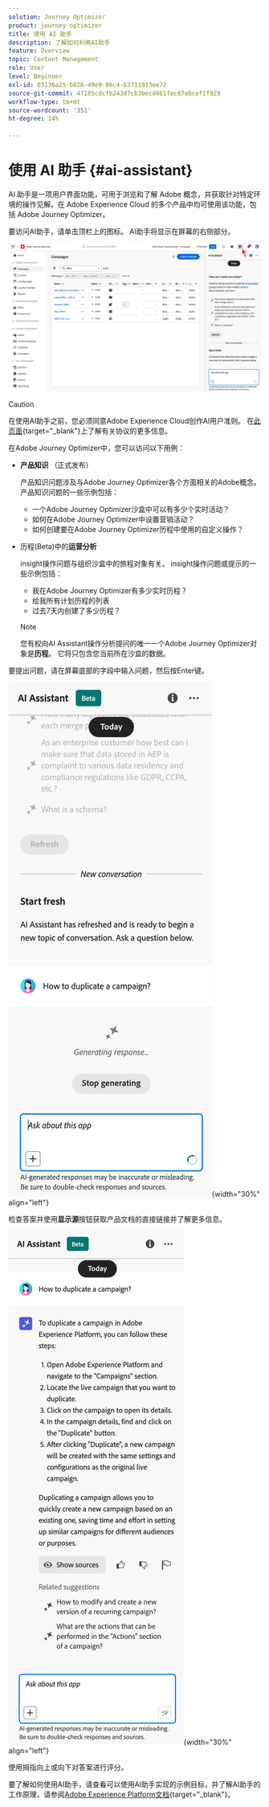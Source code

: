 ```yaml
---
solution: Journey Optimizer
product: journey optimizer
title: 使用 AI 助手
description: 了解如何利用AI助手
feature: Overview
topic: Content Management
role: User
level: Beginner
exl-id: 03136a25-b826-49e9-86c4-b3711913ee72
source-git-commit: 47185cdcfb243d7cb3becd861fec87abcef1f929
workflow-type: tm+mt
source-wordcount: '351'
ht-degree: 14%

---
```


# 使用 AI 助手 {#ai-assistant}

AI 助手是一项用户界面功能，可用于浏览和了解 Adobe 概念，并获取针对特定环境的操作见解。在 Adobe Experience Cloud 的多个产品中均可使用该功能，包括 Adobe Journey Optimizer。

要访问AI助手，请单击顶栏上的图标。 AI助手将显示在屏幕的右侧部分。

![](assets/do-not-localize/ai-assistant-open.png)


>[!CAUTION]
>
>在使用AI助手之前，您必须同意Adobe Experience Cloud创作AI用户准则。 在[此页面](https://experienceleague.adobe.com/en/docs/experience-platform/ai-assistant/home){target="_blank"}上了解有关协议的更多信息。

在Adobe Journey Optimizer中，您可以访问以下用例：

* **产品知识** （正式发布）

  产品知识问题涉及与Adobe Journey Optimizer各个方面相关的Adobe概念。 产品知识问题的一些示例包括：

   * 一个Adobe Journey Optimizer沙盒中可以有多少个实时活动？
   * 如何在Adobe Journey Optimizer中设置营销活动？
   * 如何创建要在Adobe Journey Optimizer历程中使用的自定义操作？


* 历程(Beta)中的&#x200B;**运营分析**

  insight操作问题与组织沙盒中的旅程对象有关。 insight操作问题或提示的一些示例包括：

   * 我在Adobe Journey Optimizer有多少实时历程？
   * 给我所有计划历程的列表
   * 过去7天内创建了多少历程？

  >[!NOTE]
  >
  >您有权向AI Assistant操作分析提问的唯一一个Adobe Journey Optimizer对象是&#x200B;**历程**。 它将只包含您当前所在沙盒的数据。


要提出问题，请在屏幕底部的字段中输入问题，然后按Enter键。

![](assets/do-not-localize/ai-assistant-ask.png){width="30%" align="left"}

检查答案并使用&#x200B;**显示源**&#x200B;按钮获取产品文档的直接链接并了解更多信息。

![](assets/do-not-localize/ai-assistant-answer.png){width="30%" align="left"}

使用拇指向上或向下对答案进行评分。

要了解如何使用AI助手，请查看可以使用AI助手实现的示例目标，并了解AI助手的工作原理，请参阅[Adobe Experience Platform文档](https://experienceleague.adobe.com/en/docs/experience-platform/ai-assistant/home){target="_blank"}。

